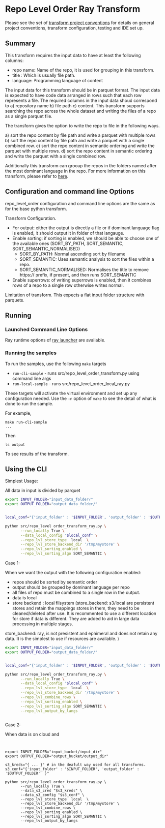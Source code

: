 # Repo Level Order Ray Transform 

Please see the set of
[transform project conventions](../../../README.md#transform-project-conventions)
for details on general project conventions, transform configuration,
testing and IDE set up.

## Summary 

This transform requires the input data to have at least the following columns: 

- repo name: Name of the repo, it is used for grouping in this transform.
- title : Which is usually file path.
- language: Programming language of content

The input data for this transform should be in parquet format. The input data is expected to have code data arranged in rows
such that each row represents a file. The required columns in the input data shoud correspond to a) repository name b) file path
c) content. This transform supports searching the repo across the whole dataset and writing the files of a repo as a single 
parquet file. 

The transform gives the option to write the repo to file in the following ways.

a) sort the repo content by file path and write a parquet with multiple rows
b) sort the repo content by file path and write a parquet with a single combined row.
c) sort the repo content in semantic ordering and write the parquet with multiple rows.
d) sort the repo content in semantic ordering and write the parquet with a single combined row.

Additionally this transform can grooup the repos in the folders named after the most dominant language in the repo. For more information on this transform, please refer to [here](https://arxiv.org/pdf/2407.13739).


## Configuration and command line Options

repo_level_order configuration and command line options are the same as for the base python transform. 

Transform Configuration.

- For output:
   either the output is directly a file or if dominant language flag is enabled, it should output
   it in folder of that langauge.
- Enable sorting: 
   if sorting is enabled, we should be able to choose one of the available ones (SORT_BY_PATH, SORT_SEMANTIC, SORT_SEMANTIC_NORMALISED)
     - SORT_BY_PATH: Normal ascending sort by filename
     - SORT_SEMANTIC: Uses semantic analysis to sort the files within a repo.
     - SORT_SEMANTIC_NORMALISED: Normalises the title to remove https:// prefix, if present, and then runs SORT_SEMANTIC
- Enable superrows:
   of writing superrows is enabled, then it combines rows of a repo to a single row otherwise writes normal.


Limitation of transform. This expects a flat input folder structure with parquets.


## Running

### Launched Command Line Options 

Ray runtime options of [ray launcher](../../../../data-processing-lib/doc/ray-launcher-options.md) are available.

### Running the samples

To run the samples, use the following `make` targets

* `run-cli-sample` - runs src/repo_level_order_transform.py using command line args
* `run-local-sample` - runs src/repo_level_order_local_ray.py

These targets will activate the virtual environment and set up any configuration needed.
Use the `-n` option of `make` to see the detail of what is done to run the sample.

For example, 
```shell
make run-cli-sample
...
```
Then 
```shell
ls output
```
To see results of the transform.


## Using the CLI

Simplest Usage:

All data in input is divided by parquet 

```sh
export INPUT_FOLDER="input_data_folder/"
export OUTPUT_FOLDER="output_data_folder/"


local_conf="{'input_folder' : '$INPUT_FOLDER', 'output_folder' : '$OUTPUT_FOLDER'  }"

python src/repo_level_order_transform_ray.py \
       --run_locally True \
       --data_local_config "$local_conf" \
       --repo_lvl_store_type  local  \
       --repo_lvl_store_backend_dir '/tmp/mystore' \
       --repo_lvl_sorting_enabled \
       --repo_lvl_sorting_algo SORT_SEMANTIC \
```


Case 1:

When we want the output with the following configuration enabled:
- repos should be sorted by semantic order
- output should be grouped by dominant language per repo
- all files of repo must be combined to a single row in the output.
- data is local
- store backend : local filsystem
(store_backend: s3/local are persistent stores and retain the mappings stores in them, they need to be cleaned/deleted after use. It is recommented to use a different location for store if data is different. They are added to aid in large data processing in multiple stages.

store_backend: ray, is not presistent and ephimeral and does not retain any data.
  It is the simplest to use if resources are available.
)

```sh
export INPUT_FOLDER="input_data_folder/"
export OUTPUT_FOLDER="output_data_folder/"


local_conf="{'input_folder' : '$INPUT_FOLDER', 'output_folder' : '$OUTPUT_FOLDER'  }"

python src/repo_level_order_transform_ray.py \
       --run_locally True \
       --data_local_config "$local_conf" \
       --repo_lvl_store_type  local  \
       --repo_lvl_store_backend_dir '/tmp/mystore' \
       --repo_lvl_combine_rows \
       --repo_lvl_sorting_enabled \
       --repo_lvl_sorting_algo SORT_SEMANTIC \
       --repo_lvl_output_by_langs
        
```

Case 2:

When data is on cloud and 

```shell


export INPUT_FOLDER="input_bucket/input_dir"
export OUTPUT_FOLDER="output_bucket/output_dir"

s3_kreds="{ ... }" # in the deafult way used for all transforms. 
s3_conf="{'input_folder' : '$INPUT_FOLDER', 'output_folder' : '$OUTPUT_FOLDER'  }"

python src/repo_level_order_transform_ray.py \
       --run_locally True \
       --data_s3_cred "$s3_kreds" \
       --data_s3_config "$s3_conf" \
       --repo_lvl_store_type  local  \
       --repo_lvl_store_backend_dir '/tmp/mystore' \
       --repo_lvl_combine_rows \
       --repo_lvl_sorting_enabled \
       --repo_lvl_sorting_algo SORT_SEMANTIC \
       --repo_lvl_output_by_langs   
```
